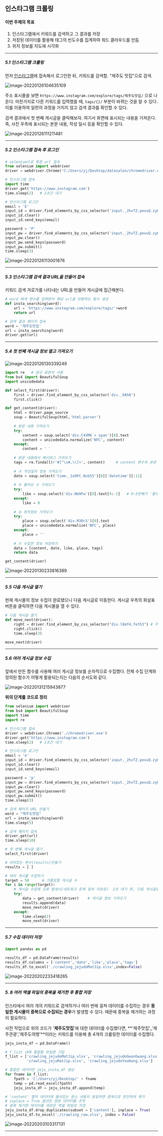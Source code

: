 ## 인스타그램 크롤링

#### 이번 주제의 목표

1. 인스타그램에서 키워드를 검색하고 그 결과를 저장
2. 저장된 데이터를 활용해 태그의 빈도수를 집계하여 워드 클라우드를 만듬
3. 위치 정보를 지도에 시각화

---

##### 5.1 인스타그램 크롤링

먼저 [인스타그램](https://www.instagram.com)에 접속해서 로그인한 뒤, 키워드를 검색함. "제주도 맛집"으로 검색.

![image-20220126104635109](assets/subject05_1/image-20220126104635109.png)

주소 표시줄을 보면 `https://www.instagram.com/explore/tags/제주도맛집/` 으로 나온다. 마찬가지로 다른 키워드를 입력했을 때, `tags/{}/` 부분이 바뀌는 것을 알 수 있다. 이를 이용하여 일련의 과정을 거치지 않고 검색 결과를 확인할 수 있다.

검색 결과에서 첫 번째 게시글을 클릭해보자. 여기서 화면에 표시되는 내용을 가져온다. 즉, 사진 우측에 표시되는 본문 내용, 작성 일시 등을 확인할 수 있다.

![image-20220126111211481](assets/subject05_1/image-20220126111211481.png)

---



##### 5.2 인스타그램 접속 후 로그인

```python
# selenium으로 특정 url 접속
from selenium import webdriver
driver = webdriver.Chrome('C:/Users/yj/Desktop/datasalon/chromedriver.exe')

# 인스타그램 접속
import time
driver.get('https://www.instagram.com')
time.sleep(2)   # 2초간 대기

# 인스타그램 로그인
email = 'E'
input_id = driver.find_elements_by_css_selector('input._2hvTZ.pexuQ.zyHYP')[0]
input_id.clear()
input_id.send_keys(email)

password = 'P'
input_pw = driver.find_elements_by_css_selector('input._2hvTZ.pexuQ.zyHYP')[1]
input_pw.clear()
input_pw.send_keys(password)
input_pw.submit()
time.sleep(3)
```

![image-20220126113001876](assets/subject05_1/image-20220126113001876.png)

---



##### 5.3 인스타그램 검색 결과 URL을 만들어 접속

키워드 검색 겨로가를 나타내는 URL을 만들어 게시글에 접근해본다.

```python
# word 매게 변수를 입력받아 해당 url을 반환하는 함수 생성
def insta_searching(word):
    url = 'https://www.instagram.com/explore/tags/'+word
    return url

# 검색 결과 페이지 접속
word = '제주도맛집'
url = insta_searching(word)
driver.get(url)
```

---



##### 5.4 첫 번째 게시글 정보 열고 가져오기

![image-20220126130339249](assets/subject05_1/image-20220126130339249.png)

```python
import re   # 정규 표현식 사용
from bs4 import BeautifulSoup
import unicodedata

def select_first(driver):
    first = driver.find_element_by_css_selector('div._9Ah0')
    first.click()

def get_content(driver):
    html = driver.page_source
    soup = BeautifulSoup(html,'html.parser')
    
    # 본문 내용 가져오기
    try:
        content = soup.select('div.C4VMK > span')[0].text
        content = unicodedata.normalize('NFC', content) 
    except:
        content = ' '
    
    # 본문 내용에서 해시태그 가져오기
    tags = re.findall(r'#[^\s#,\\]+', content)     # content 변수의 본문 내용 중 #로 시작하고, # 뒤에 연속된 문자(공백이나 #,\ 기호가 아닌 경우)를 모두 찾아서 리스트 형태로 tags 변수에 저장
    
    # ④ 작성일자 정보 가져오기
    date = soup.select('time._1o9PC.Nzb55')[0]['datetime'][:11]
    
    # ⑤ 좋아요 수 가져오기
    try:
        like = soup.select('div.Nm9Fw')[0].text[4:-1]   # 0~3번째가 '좋아요 '. 따라서 4번째부터 마지막까지
    except:
        like = 0
    
    # ⑥ 위치정보 가져오기
    try: 
        place = soup.select('div.M30cS')[0].text
        place = unicodedata.normalize('NFC', place)
    except:
        place = ''
    
    # ⑦ 수집한 정보 저장하기
    data = [content, date, like, place, tags]
    return data

get_content(driver)
```

![image-20220130233816389](assets/subject05_1/image-20220130233816389.png)

---



##### 5.5 다음 게시글 열기

현재 게시물의 정보 수집이 완료됐으니 다음 게시글로 이동한다. 게시글 우측의 화살표 버튼을 클릭하면 다음 게시물을 열 수 있다.

```python
# 다음 게시글 열기
def move_next(driver):
    right = driver.find_element_by_css_selector("div.l8mY4.feth3") # 주소 띄어쓰기는 . 으로 표시
    right.click()
    time.sleep(3)

move_next(driver)
```

---



##### 5.6 여러 게시글 정보 수집

앞에서 만든 함수를 사용해 여러 게시글 정보를 순차적으로 수집했다. 전체 수집 단계와 정의된 함수가 어떻게 활용되는지는 다음의 순서도와 같다.

![image-20220131215943877](assets/subject05_1/image-20220131215943877.png)



**위의 단계를 코드로 정리**

```python
from selenium import webdriver
from bs4 import BeautifulSoup
import time
import re

# 인스타그램 접속
driver = webdriver.Chrome('./chromedriver.exe')
driver.get('https://www.instagram.com')
time.sleep(2)   # 2초간 대기

# 인스타그램 로그인
email = 'e'
input_id = driver.find_elements_by_css_selector('input._2hvTZ.pexuQ.zyHYP')[0]
input_id.clear()
input_id.send_keys(email)

password = 'p'
input_pw = driver.find_elements_by_css_selector('input._2hvTZ.pexuQ.zyHYP')[1]
input_pw.clear()
input_pw.send_keys(password)
input_pw.submit()
time.sleep(3)

# 검색 페이지 URL 만들기
word = "제주도맛집"
url = insta_searching(word)
time.sleep(5)

# 검색 페이지 접속
driver.get(url)
time.sleep(10)

# 첫 번째 게시글 열기
select_first(driver)

# 비어있는 변수(results)만들기
results = [ ]

# 여러 게시물 수집하기
target = 50      # 크롤링할 게시글 수
for i in range(target):
    # 게시글 수집에 오류 발생시(네트워크 문제 등의 이유로)  2초 대기 후, 다음 게시글로 넘어가도록 try, except 구문 활용
    try:
        data = get_content(driver)    # 게시글 정보 가져오기
        results.append(data)
        move_next(driver)
    except:
        time.sleep(2)
        move_next(driver)
```

---



##### 5.7 수집 데이터 저장

```python
import pandas as pd

results_df = pd.DataFrame(results)
results_df.columns = ['content','date','like','place','tags']
results_df.to_excel('./crawling_jejudoMatJip.xlsx',index=False)
```

![image-20220202233418265](assets/subject05_1/image-20220202233418265.png)

---



##### 5. 8 여러 엑셀 파일의 중복을 제거한 후 통합 저장

인스타에서 여러 개의 키워드로 검색하거나 여러 번에 걸쳐 데이터를 수집하는 경우 **동일한 게시물이 중복으로 수집되는 경우**가 발생할 수 있다. 때문에 중복을 제거하는 과정이 필요하다.

사전 작업으로 위의 코드가 '**제주도맛집**'에 대한 데이터를 수집했다면, **'제주맛집',,'제주관광','제주도여행'**이라는 키워드를 이용해 총 4개의 크롤링한 데이터를 수집했다.

```python
jeju_insta_df = pd.DataFrame()

# f_list 내에 통합할 파일명 기입
f_list = ['crawling_jejudoMatJip.xlsx', 'crawling_jejudoGwanGwang.xlsx', 
          'crawling_jejuMatJip.xlsx', 'crawling_jejudoYeoHang.xlsx']

# 통합된 데이터인 jeju_insta_df 생성
for fname in f_list:
    fpath = 'C:/Users/yj/Desktop/' + fname
    temp = pd.read_excel(fpath)
    jeju_insta_df = jeju_insta_df.append(temp)

# 'content' 열의 데이터에 들어있는 원소 내용이 동일하면 중복으로 판단하여 제거
# inplace = True 옵션은 원본 데이터를 조작
# 중복 제거한 데이터를 새로운 엑셀 파일로 저장
jeju_insta_df.drop_duplicates(subset = ['content'], inplace = True)
jeju_insta_df.to_excel('./crawling_raw.xlsx', index = False)
```

![image-20220203103317131](assets/subject05_1/image-20220203103317131.png)

---

